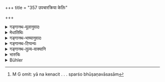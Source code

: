 +++
title = "357 उपचारक्रिया केलिः"

+++

<details><summary>गङ्गानथ-मूलानुवादः</summary>

Offering help, flirting, touching of ornaments and clothes, sitting on the same bed,—all this has been declared to be ‘adultery.’—(357)
</details>

<details><summary>मेधातिथिः</summary>

या न केनचित् संबन्धेन संबन्धिनी तस्या वस्त्रमाल्यादिदानेन **उपकार**करणम् । तथा भोजनपानादिना । **केलिः** परिहासो वक्रभणितादिना । **स्पर्शो भूषणवाससाम्**[^१९७] । **भूषणं** हारकटकादि तदङ्गलग्नम्, तदीयम् एतद् वेति ज्ञात्वा विनाप्रयोजनेनान्यगृहीतम् अपि स्पृश्यते । एकस्यां खट्वायाम् असंसक्ताङ्गयोर् अपि सहासनम् । सर्वम् एतत् तुल्यदण्डम् ॥ ८.३५७ ॥


[^१९७]:
     M G omit: yā na kenacit . . . sparśo bhūṣaṇavāsasām
</details>

<details><summary>गङ्गानथ-भाष्यानुवादः</summary>

The ‘*offering of help*,’— in the shape of clothes, garlands, or articles of food and drink and other things,—to a lady who is not related to one in any way.

‘*Flirting*’—joking in ambiguous words, etc.

‘*Ornaments*,’— the necklace, the bracelet and so forth, either when all this is actually on her body, or even when held by others, if he touches them, without reason, simply because they belong to that particular lady.

‘*Sitting on the same bed*,’—oven without actually touching. All this makes him liable to the same punishment.—(357)
</details>

<details><summary>गङ्गानथ-टिप्पन्यः</summary>

This verse is quoted in *Vivādaratnākara* (p. 381), which explains
‘*upakārakriyā*’ as ‘behaving agreeably,’—and ‘*keli*’ as ‘flirtation.’
</details>

<details><summary>गङ्गानथ-तुल्य-वाक्यानि</summary>

**(verses 8.357-358)**

*Nārada* (12.65-66).—‘If one touches a woman where she should not be
touched, or allows himself to be similarly touched,—all such acts, done
with mutual consent are declared to be Adultery. Bestowing attentions on
a woman, sporting with her, touching her ornaments or clothes, sitting
with her on the same bed,—all such acts are declared to be adulterous.’

*Arthaśāstra* (p. 175).—‘Catching hold of each other’s hair is
Adultery.’

*Bṛhaspati* (23.6-8).—‘Winking at a woman, smiling at her, sending
go-betweens to her, touching her ornaments or clothes,—is called
Adultery of the first degree. Sending perfumes, garlands, fruits, wine,
food or clothes, and conversing with her in secret, are regarded to be
adulterous acts of the second degree. Sitting on the same bed, dallying,
kissing or embracing each other,—is defined as Adultery of the highest
degree.’

*Yājñavalkya* (2.254).—‘Touching of the cloth-knot, the cover over her
breast, or of her thighs or hair, conversing with her at improper times
and places, and sitting with her on the same bed—(all this is
Adultery).’

*Vyāsa* (Aparārka, p. 855).—(Reproduces Manu CCCLVII.)

Do. (Vivādaratnākara, p. 380).—‘Sending such presents as perfumes and
garlands, incense, ornaments and clothes, and tempting her with foods
and drinks,—all this they regard as Adultery of the middle degree.
Sitting close to each other on the same couch or seat, and catching hold
of each other’s hair,—this should be regarded as Adultery of the worst
degree.’

*Kātyāyana* (Vivādaratnākara, p. 382).—‘Whatever acts a man does with
the intention of having intercourse with a woman, all such are declared
to he reprehensible, as being conducive to the fulfilment of illicit
love. If a man sends presents to the woman, or meets her at unreasonable
hours and improper places, or touches her neck or hair or clothes, ears,
nose, hands or other parts of the body,—if he sits with her and dines
with her on the same seat,—all this has been declared by the sages to be
Adultery. All such acts as sending presents of perfumes, garlands and
clothes, and sending letters to her, should be regarded as indicative of
Adultery.’
</details>

<details><summary>भारुचिः</summary>

**भूषणवाससाम्** उपदेशात् स्त्रीगतानां पुरुषगतानां च स्पर्शनाद् उभयापराधः । यच् चान्यत् स्निग्धदृष्टिनिपातनाङ्गविकारादि तद् अपि संग्रहणम् एव विज्ञेयम् ॥ ८.३५६ ॥

_इदं चान्यत् ।_
</details>

<details><summary>Bühler</summary>

357	Offering presents (to a woman), romping (with her), touching her ornaments and dress, sitting with her on a bed, all (these acts) are considered adulterous acts (samgrahana).
</details>
